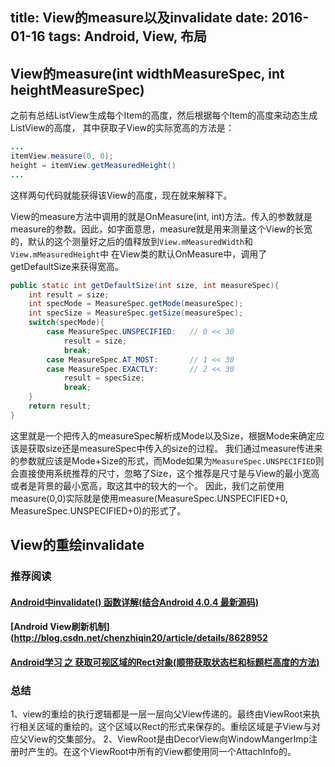 ﻿title: View的measure以及invalidate
date: 2016-01-16
tags: Android, View, 布局
---

## View的measure(int widthMeasureSpec, int heightMeasureSpec)
之前有总结ListView生成每个Item的高度，然后根据每个Item的高度来动态生成ListView的高度，
其中获取子View的实际宽高的方法是：
```java
...
itemView.measure(0, 0);
height = itemView.getMeasuredHeight()
...
```
这样两句代码就能获得该View的高度，现在就来解释下。

View的measure方法中调用的就是OnMeasure(int, int)方法。传入的参数就是measure的参数。因此，如字面意思，measure就是用来测量这个View的长宽的，默认的这个测量好之后的值释放到`View.mMeasuredWidth`和`View.mMeasuredHeight`中
在View类的默认OnMeasure中，调用了getDefaultSize来获得宽高。
```java
public static int getDefaultSize(int size, int measureSpec){
	int result = size;
	int specMode = MeasureSpec.getMode(measureSpec);
	int specSize = MeasureSpec.getSize(measureSpec);
	switch(specMode){
		case MeasureSpec.UNSPECIFIED: 	// 0 << 30
			result = size;
			break;
		case MeasureSpec.AT_MOST: 		// 1 << 30
		case MeasureSpec.EXACTLY:		// 2 << 30
			result = specSize;
			break;
	}
	return result;
}
```
这里就是一个把传入的measureSpec解析成Mode以及Size，根据Mode来确定应该是获取size还是measureSpec中传入的size的过程。
我们通过measure传进来的参数就应该是Mode+Size的形式，而Mode如果为`MeasureSpec.UNSPECIFIED`则会直接使用系统推荐的尺寸，忽略了Size，这个推荐是尺寸是与View的最小宽高或者是背景的最小宽高，取这其中的较大的一个。
因此，我们之前使用measure(0,0)实际就是使用measure(MeasureSpec.UNSPECIFIED+0, MeasureSpec.UNSPECIFIED+0)的形式了。

## View的重绘invalidate

### 推荐阅读
#### [Android中invalidate() 函数详解(结合Android 4.0.4 最新源码)](http://blog.csdn.net/zjmdp/article/details/7713209)
#### [Android View刷新机制](http://blog.csdn.net/chenzhiqin20/article/details/8628952
#### [Android学习 之 获取可视区域的Rect对象(顺带获取状态栏和标题栏高度的方法)](http://blog.csdn.net/fengkuanghun/article/details/7481222)
### 总结
1、view的重绘的执行逻辑都是一层一层向父View传递的。最终由ViewRoot来执行相关区域的重绘的。这个区域以Rect的形式来保存的。重绘区域是子View与对应父View的交集部分。
2、ViewRoot是由DecorView向WindowMangerImp注册时产生的。在这个ViewRoot中所有的View都使用同一个AttachInfo的。

